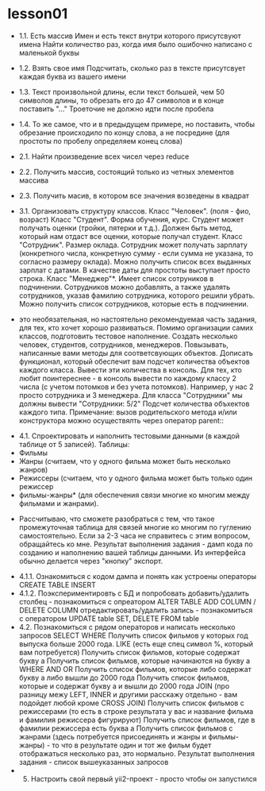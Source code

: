 # lesson01
- 1.1. Есть массив Имен и есть текст внутри которого присутсвуют имена
Найти количество раз, когда имя было ошибочно написано с маленькой буквы
- 1.2. Взять свое имя
Подсчитать, сколько раз в тексте присутсвует каждая буква из вашего имени
- 1.3. Текст произвольной длины, если текст большей, чем 50 символов длины, то обрезать его до 47 символов и в конце поставить "..." Троеточие не должно идти после пробела
- 1.4. То же самое, что и в предыдущем примере, но поставить, чтобы обрезание происходило по концу слова, а не посредине (для простоты по пробелу определяем конец слова)


- 2.1. Найти произведение всех чисел через reduce
- 2.2. Получить массив, состоящий только из четных элементов массива
- 2.3. Получить масив, в котором все значения возведены в квадрат

- 3.1. Организовать структуру классов.
Класс "Человек". (поля - фио, возраст)
Класс "Студент". Форма обучения, курс. Студент может получать оценки (тройки, пятерки и т.д.). Должен быть метод, который нам отдаст все оценки, которые получал студент.
Класс "Сотрудник". Размер оклада. Сотрудник может получать зарплату (конкретного числа, конкретную сумму - если сумма не указана, то согласно размеру оклада). Можно получить список всех выданных зарплат с датами. В качестве даты для простоты выступает просто строка.
Класс "Менеджер"*. Имеет список сотруников в подчинении. Сотрудников можно добавлять, а также удалять сотрудников, указав фамилию сотрудника, которого решили убрать. Можно получить список сотрудников, которые есть в подчинении.
* это необязательная, но настоятельно рекомендуемая часть задания, для тех, кто хочет хорошо развиваться.
Помимо организации самих классов, подготовить тестовое наполнение. Создать несколько человек, студентов, сотрудников, менеджеров. Повызывать, написанные вами методы для соответсвующих объектов.
Дописать функционал, который обеспечит вам подсчет количества объектов каждого класса. Вывести эти количества в консоль. Для тех, кто любит поинтереснее - в консоль вывести по каждому классу 2 числа (с учетом потомков и без учета потомков). Например, у нас 2 просто сотрудника и 3 менеджера. Для класса "Сотрудники" мы должны вывести "Сотрудники: 5/2"
Подсчет количества объхектов каждого типа.
Примечание: вызов родительского метода и/или конструктора можно осуществялть через оператор parent::
- 4.1. Спроектировать и наполнить тестовыми данными (в каждой таблице от 5 записей).
Таблицы:
- Фильмы
- Жанры (считаем, что у одного фильма может быть несколько жанров)
- Режиссеры (считаем, что у одного фильма может быть только один режиссер
- фильмы-жанры* (для обеспечения связи многие ко многим между фильмами и жанрами).
* Рассчитываю, что сможете разобраться с тем, что такое промежуточная таблица для связей многие ко многим по гуглению самостоятельно. Если за 2-3 часа не справитесь с этим вопросом, обращайтесь ко мне.
Результат выполнения задания - дамп кода по созданию и наполнению вашей таблицы данными. Из интерфейса обычно делается через "кнопку" экспорт.
- 4.1.1. Ознакомиться с кодом дампа и понять как устроены операторы
CREATE TABLE
INSERT
- 4.1.2. Поэкспериментировть с БД и попробовать
добавить/удалить столбец - познакомиться с опреатором ALTER TABLE ADD COLUMN / DELETE COLUMN
отредактировать/удалить запись - познакомиться с оператором UPDATE table SET, DELETE FROM table
- 4.2. Познакомиться с рядом операторов и написать несколько запросов
SELECT WHERE
Получить список фильмов у которых год выпуска больше 2000 года.
LIKE (есть еще спец символ %, который вам потребуется)
Получить список фильмов, которые содержат букву а
Получить список фильмов, которые начинаются на букву а
WHERE AND OR
Получить список фильмов, которые либо содержат букву а либо вышли до 2000 года
Получить список фильмов, которые и содержат букву а и вышли до 2000 года
JOIN (про разницу межу LEFT, INNER  и другими расскажу отдельно - вам подойдет любой кроме CROSS JOIN)
Получить список фильмов с режиссерами (то есть в строке результата у вас и название фильма и фамилия режиссера фигурируют)
Получить список фильмов, где в фамилии режиссера есть буква a
Получить список фильмов с жанрами (здесь потребуется присоединять и жанры и фильмы-жанры) - то что в результате один и тот же фильм будет отображаться несколько раз, это нормально.
Результат выполнения задания - список вышеуказанных запросов
- 5. Настроить свой первый yii2-проект - просто чтобы он запустился
